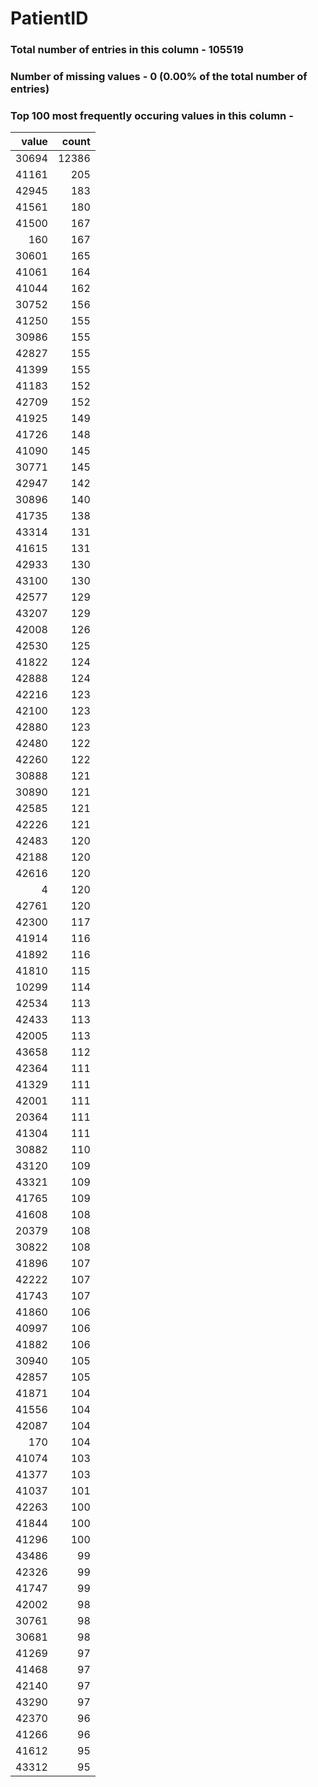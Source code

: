 
# PatientID

### Total number of entries in this column - 105519

### Number of missing values - 0 (0.00% of the total number of entries)

### Top 100 most frequently occuring values in this column -

|   value |   count |
|--------:|--------:|
|   30694 |   12386 |
|   41161 |     205 |
|   42945 |     183 |
|   41561 |     180 |
|   41500 |     167 |
|     160 |     167 |
|   30601 |     165 |
|   41061 |     164 |
|   41044 |     162 |
|   30752 |     156 |
|   41250 |     155 |
|   30986 |     155 |
|   42827 |     155 |
|   41399 |     155 |
|   41183 |     152 |
|   42709 |     152 |
|   41925 |     149 |
|   41726 |     148 |
|   41090 |     145 |
|   30771 |     145 |
|   42947 |     142 |
|   30896 |     140 |
|   41735 |     138 |
|   43314 |     131 |
|   41615 |     131 |
|   42933 |     130 |
|   43100 |     130 |
|   42577 |     129 |
|   43207 |     129 |
|   42008 |     126 |
|   42530 |     125 |
|   41822 |     124 |
|   42888 |     124 |
|   42216 |     123 |
|   42100 |     123 |
|   42880 |     123 |
|   42480 |     122 |
|   42260 |     122 |
|   30888 |     121 |
|   30890 |     121 |
|   42585 |     121 |
|   42226 |     121 |
|   42483 |     120 |
|   42188 |     120 |
|   42616 |     120 |
|       4 |     120 |
|   42761 |     120 |
|   42300 |     117 |
|   41914 |     116 |
|   41892 |     116 |
|   41810 |     115 |
|   10299 |     114 |
|   42534 |     113 |
|   42433 |     113 |
|   42005 |     113 |
|   43658 |     112 |
|   42364 |     111 |
|   41329 |     111 |
|   42001 |     111 |
|   20364 |     111 |
|   41304 |     111 |
|   30882 |     110 |
|   43120 |     109 |
|   43321 |     109 |
|   41765 |     109 |
|   41608 |     108 |
|   20379 |     108 |
|   30822 |     108 |
|   41896 |     107 |
|   42222 |     107 |
|   41743 |     107 |
|   41860 |     106 |
|   40997 |     106 |
|   41882 |     106 |
|   30940 |     105 |
|   42857 |     105 |
|   41871 |     104 |
|   41556 |     104 |
|   42087 |     104 |
|     170 |     104 |
|   41074 |     103 |
|   41377 |     103 |
|   41037 |     101 |
|   42263 |     100 |
|   41844 |     100 |
|   41296 |     100 |
|   43486 |      99 |
|   42326 |      99 |
|   41747 |      99 |
|   42002 |      98 |
|   30761 |      98 |
|   30681 |      98 |
|   41269 |      97 |
|   41468 |      97 |
|   42140 |      97 |
|   43290 |      97 |
|   42370 |      96 |
|   41266 |      96 |
|   41612 |      95 |
|   43312 |      95 |
